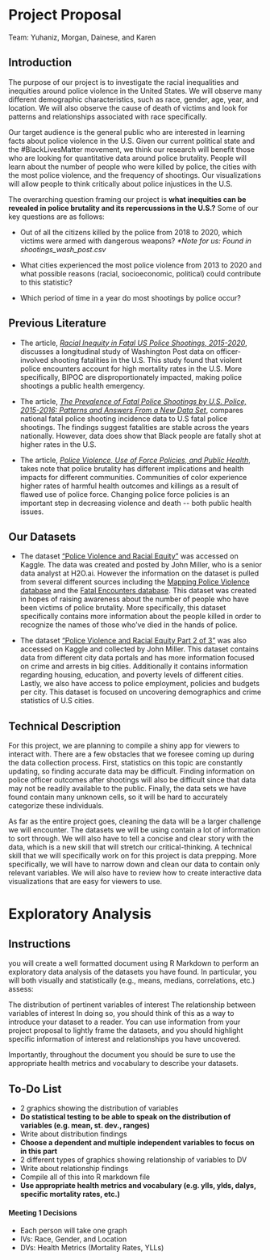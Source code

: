 # Project Proposal
Team: Yuhaniz, Morgan, Dainese, and Karen

## Introduction
The purpose of our project is to investigate the racial inequalities and inequities  around police violence in the United States. We will observe many different demographic characteristics, such as race, gender, age, year, and location. We will also observe the cause of death of victims and look for patterns and relationships associated with race specifically.

Our target audience is the general public who are interested in learning facts about police violence in the U.S. Given our current political state and the #BlackLivesMatter movement, we think our research will benefit those who are looking for quantitative data around police brutality. People will learn about the number of people who were killed by police, the cities with the most police violence, and the frequency of shootings. Our visualizations will allow people to think critically about police injustices in the U.S.

The overarching question framing our project is **what inequities can be revealed in police brutality and its repercussions in the U.S.?** Some of our key questions are as follows:

 * Out of all the citizens killed by the police from 2018 to 2020, which victims were armed with dangerous weapons? _*Note for us: Found in shootings_wash_post.csv_

 * What cities experienced the most police violence from 2013 to 2020 and what possible reasons (racial, socioeconomic, political) could contribute to this statistic?

 * Which period of time in a year do most shootings by police occur?

## Previous Literature

 * The article, [_Racial Inequity in Fatal US Police Shootings, 2015-2020_](https://jech.bmj.com/content/75/4/394.abstract), discusses a longitudinal study of Washington Post data on officer-involved shooting fatalities in the U.S. This study found that violent police encounters account for high mortality rates in the U.S. More specifically, BIPOC are disproportionately impacted, making police shootings a public health emergency.

 * The article, [_The Prevalence of Fatal Police Shootings by U.S. Police, 2015-2016: Patterns and Answers From a New Data Set_](https://www.sciencedirect.com/science/article/abs/pii/S0047235217301344), compares national fatal police shooting incidence data to U.S fatal police shootings. The findings suggest fatalities are stable across the years nationally. However, data does show that Black people are fatally shot at higher rates in the U.S.

 * The article, [_Police Violence, Use of Force Policies, and Public Health_](https://www.law.berkeley.edu/wp-content/uploads/2018/03/Paper-Obasogie.pdf), takes note that police brutality has different implications and health impacts for different communities. Communities of color experience higher rates of harmful health outcomes and killings as a result of flawed use of police force. Changing police force policies is an important step in decreasing violence and death -- both public health issues.

## Our Datasets

 * The dataset [“Police Violence and Racial Equity”](https://www.kaggle.com/jpmiller/police-violence-in-the-us) was accessed on Kaggle. The data was created and posted by John Miller, who is a senior data analyst at H2O.ai. However the information on the dataset is pulled from several different sources including the [Mapping Police Violence database](https://mappingpoliceviolence.org/aboutthedata) and the [Fatal Encounters database](https://fatalencounters.org/). This dataset was created in hopes of raising awareness about the number of people who have been victims of police brutality. More specifically, this dataset specifically contains more information about the people killed in order to recognize the names of those who’ve died in the hands of police.

 * The dataset [“Police Violence and Racial Equity Part 2 of 3”](https://www.kaggle.com/jpmiller/police-violence-racial-equity) was also accessed on Kaggle and collected by John Miller. This dataset contains data from different city data portals and has more information focused on crime and arrests in big cities. Additionally it contains information regarding housing, education, and poverty levels of different cities. Lastly, we also have access to police employment, policies and budgets per city. This dataset is focused on uncovering demographics and crime statistics of U.S cities.  

## Technical Description

 For this project, we are planning to compile a shiny app for viewers to interact with. There are a few obstacles that we foresee coming up during the data collection process. First, statistics on this topic are constantly updating, so finding accurate data may be difficult. Finding information on police officer outcomes after shootings will also be difficult since that data may not be readily available to the public. Finally, the data sets we have found contain many unknown cells, so it will be hard to accurately categorize these individuals.

 As far as the entire project goes, cleaning the data will be a larger challenge we will encounter. The datasets we will be using contain a lot of information to sort through. We will also have to tell a concise and clear story with the data, which is a new skill that will stretch our critical-thinking. A technical skill that we will specifically work on for this project is data prepping. More specifically, we will have to narrow down and clean our data to contain only relevant variables. We will also have to review how to create interactive data visualizations that are easy for viewers to use.

 # Exploratory Analysis

 ## Instructions
 you will create a well formatted document using R Markdown to perform an exploratory data analysis of the datasets you have found. In particular, you will both visually and statistically (e.g., means, medians, correlations, etc.) assess:

The distribution of pertinent variables of interest
The relationship between variables of interest
In doing so, you should think of this as a way to introduce your dataset to a reader. You can use information from your project proposal to lightly frame the datasets, and you should highlight specific information of interest and relationships you have uncovered.

Importantly, throughout the document you should be sure to use the appropriate health metrics and vocabulary to describe your datasets.

## To-Do List
* 2 graphics showing the distribution of variables
* **Do statistical testing to be able to speak on the distribution of variables (e.g. mean, st. dev., ranges)**
* Write about distribution findings
* **Choose a dependent and multiple independent variables to focus on in this part**
* 2 different types of graphics showing relationship of variables to DV
* Write about relationship findings
* Compile all of this into R markdown file
* **Use appropriate health metrics and vocabulary (e.g. ylls, ylds, dalys, specific mortality rates, etc.)**

#### Meeting 1 Decisions
* Each person will take one graph
* IVs: Race, Gender, and Location
* DVs: Health Metrics (Mortality Rates, YLLs)
